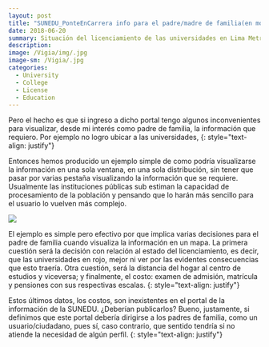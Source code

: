 ```yaml
---
layout: post
title: "SUNEDU_PonteEnCarrera info para el padre/madre de familia(en modo sueño)"
date: 2018-06-20
summary: Situación del licenciamiento de las universidades en Lima Metropolitana
description: 
image: /Vigia/img/.jpg
image-sm: /Vigia/.jpg
categories:
  - University
  - College
  - License
  - Education
---
```


Pero el hecho es que si ingreso a dicho portal tengo algunos inconvenientes para visualizar, desde mi interés como padre de familia, la información que requiero. Por ejemplo no logro ubicar a las universidades,
{: style="text-align: justify"}

Entonces hemos producido un ejemplo simple de como podría visualizarse la información en una sola ventana, en una sola distribución, sin tener que pasar por varias pestaña visualizando la información que se requiere. Usualmente las instituciones públicas sub estiman la capacidad de procesamiento de la población y pensando que lo harán más sencillo para el usuario lo vuelven más complejo.    

<div class='tableauPlaceholder' id='viz1529516228681' style='position: relative'><noscript><a href='http:&#47;&#47;manuelvarzen.github.io&#47;Vigia'><img alt=' ' src='https:&#47;&#47;public.tableau.com&#47;static&#47;images&#47;SU&#47;SUNEDU_openData&#47;Dashboard1&#47;1_rss.png' style='border: none' /></a></noscript><object class='tableauViz'  style='display:none;'><param name='host_url' value='https%3A%2F%2Fpublic.tableau.com%2F' /> <param name='embed_code_version' value='3' /> <param name='site_root' value='' /><param name='name' value='SUNEDU_openData&#47;Dashboard1' /><param name='tabs' value='no' /><param name='toolbar' value='yes' /><param name='static_image' value='https:&#47;&#47;public.tableau.com&#47;static&#47;images&#47;SU&#47;SUNEDU_openData&#47;Dashboard1&#47;1.png' /> <param name='animate_transition' value='yes' /><param name='display_static_image' value='yes' /><param name='display_spinner' value='yes' /><param name='display_overlay' value='yes' /><param name='display_count' value='yes' /></object></div> <script type='text/javascript'>var divElement = document.getElementById('viz1529516228681');                    var vizElement = divElement.getElementsByTagName('object')[0];                    vizElement.style.minWidth='420px';vizElement.style.maxWidth='650px';vizElement.style.width='100%';vizElement.style.minHeight='587px';vizElement.style.maxHeight='887px';vizElement.style.height=(divElement.offsetWidth*0.75)+'px';                    var scriptElement = document.createElement('script');                    scriptElement.src = 'https://public.tableau.com/javascripts/api/viz_v1.js';                    vizElement.parentNode.insertBefore(scriptElement, vizElement); </script>

El ejemplo es simple pero efectivo por que implica varias decisiones para el padre de familia cuando visualiza la información en un mapa. La primera cuestión será la decisión con relación al estado del licenciamiento, es decir, que las universidades en rojo, mejor ni ver por las evidentes consecuencias que esto traería.  Otra cuestión, será la distancia del hogar al centro de estudios y viceversa; y finalmente, el costo: examen de admisión, matrícula y pensiones con sus respectivas escalas. 
{: style="text-align: justify"}

Estos últimos datos, los costos, son inexistentes en el portal de la información de la SUNEDU. ¿Deberían publicarlos? Bueno, justamente, si definimos que este portal debería dirigirse a los padres de familia, como un usuario/ciudadano, pues sí, caso contrario, que sentido tendría si no atiende la necesidad de algún perfil. 
{: style="text-align: justify"}
